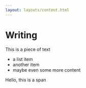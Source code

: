 ```yaml
---
layout: layouts/content.html
---
```


# Writing

This is a piece of text
- a list item
- another item
- maybe even some more content

<span>Hello, this is a span</span>
